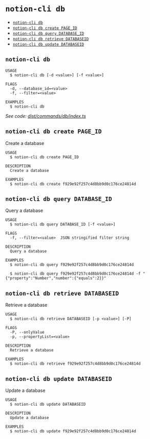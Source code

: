 `notion-cli db`
===============



* [`notion-cli db`](#notion-cli-db)
* [`notion-cli db create PAGE_ID`](#notion-cli-db-create-page_id)
* [`notion-cli db query DATABASE_ID`](#notion-cli-db-query-database_id)
* [`notion-cli db retrieve DATABASEID`](#notion-cli-db-retrieve-databaseid)
* [`notion-cli db update DATABASEID`](#notion-cli-db-update-databaseid)

## `notion-cli db`

```
USAGE
  $ notion-cli db [-d <value>] [-f <value>]

FLAGS
  -d, --database_id=<value>
  -f, --filter=<value>

EXAMPLES
  $ notion-cli db
```

_See code: [dist/commands/db/index.ts](https://github.com/litencatt/notion-cli-ts/blob/v0.8.0/dist/commands/db/index.ts)_

## `notion-cli db create PAGE_ID`

Create a database

```
USAGE
  $ notion-cli db create PAGE_ID

DESCRIPTION
  Create a database

EXAMPLES
  $ notion-cli db create f929e92f257c4d8bb9d0c176ce24814d
```

## `notion-cli db query DATABASE_ID`

Query a database

```
USAGE
  $ notion-cli db query DATABASE_ID [-f <value>]

FLAGS
  -f, --filter=<value>  JSON stringified filter string

DESCRIPTION
  Query a database

EXAMPLES
  $ notion-cli db query f929e92f257c4d8bb9d0c176ce24814d

  $ notion-cli db query f929e92f257c4d8bb9d0c176ce24814d -f "{"property":"Number","number":{"equals":2}}"
```

## `notion-cli db retrieve DATABASEID`

Retrieve a database

```
USAGE
  $ notion-cli db retrieve DATABASEID [-p <value>] [-P]

FLAGS
  -P, --onlyValue
  -p, --propertyList=<value>

DESCRIPTION
  Retrieve a database

EXAMPLES
  $ notion-cli db retrieve f929e92f257c4d8bb9d0c176ce24814d
```

## `notion-cli db update DATABASEID`

Update a database

```
USAGE
  $ notion-cli db update DATABASEID

DESCRIPTION
  Update a database

EXAMPLES
  $ notion-cli db update f929e92f257c4d8bb9d0c176ce24814d
```
